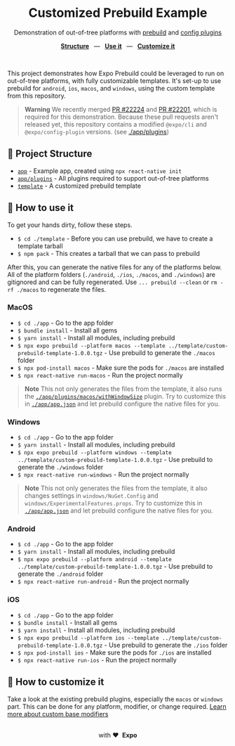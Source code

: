 <div align="center">
  <h1>Customized Prebuild Example</h1>
  <p>Demonstration of out-of-tree platforms with <a href="https://docs.expo.dev/workflow/prebuild/">prebuild</a> and <a href="https://docs.expo.dev/config-plugins/introduction/">config plugins</a></p>
  <p>
    <a href="https://github.com/byCedric/custom-prebuild-example#-project-structure"><b>Structure</b></a>
    &ensp;&mdash;&ensp;
    <a href="https://github.com/byCedric/custom-prebuild-example#-how-to-use-it"><b>Use it</b></a>
    &ensp;&mdash;&ensp;
    <a href="https://github.com/byCedric/custom-prebuild-example#-how-to-customize-it"><b>Customize it</b></a>
  </p>
  <br/>
</div>

This project demonstrates how Expo Prebuild could be leveraged to run on out-of-tree platforms, with fully customizable templates.
It's set-up to use prebuild for `android`, `ios`, `macos`, and `windows`, using the custom template from this repository.

> **Warning**
> We recently merged [PR #22224](https://github.com/expo/expo/pull/22224) and [PR #22201](https://github.com/expo/expo/pull/22201), which is required for this demonstration.
> Because these pull requests aren't released yet, this repository contains a modified `@expo/cli` and `@expo/config-plugin` versions. (see [./app/plugins](./app/plugins))

## 📁 Project Structure

- [`app`](./app) - Example app, created using `npx react-native init`
- [`app/plugins`](./app/plugins) - All plugins required to support out-of-tree platforms
- [`template`](./template) - A customized prebuild template

## 🚀 How to use it

To get your hands dirty, follow these steps.

- `$ cd ./template` - Before you can use prebuild, we have to create a template tarball
- `$ npm pack` - This creates a tarball that we can pass to prebuild

After this, you can generate the native files for any of the platforms below.
All of the platform folders (`./android`, `./ios`, `./macos`, and `./windows`) are gitignored and can be fully regenerated.
Use `... prebuild --clean` or `rm -rf ./macos` to regenerate the files.

### MacOS

- `$ cd ./app` - Go to the app folder
- `$ bundle install` - Install all gems
- `$ yarn install` - Install all modules, including prebuild
- `$ npx expo prebuild --platform macos --template ../template/custom-prebuild-template-1.0.0.tgz` - Use prebuild to generate the `./macos` folder
- `$ npx pod-install macos` - Make sure the pods for `./macos` are installed
- `$ npx react-native run-macos` - Run the project normally

> **Note**
> This not only generates the files from the template, it also runs the [`./app/plugins/macos/withWindowSize`](./app/plugins/macos/withWindowSize.js) plugin.
> Try to customize this in [`./app/app.json`](./app/app.json) and let prebuild configure the native files for you.

### Windows

- `$ cd ./app` - Go to the app folder
- `$ yarn install` - Install all modules, including prebuild
- `$ npx expo prebuild --platform windows --template ../template/custom-prebuild-template-1.0.0.tgz` - Use prebuild to generate the `./windows` folder
- `$ npx react-native run-windows` - Run the project normally

> **Note**
> This not only generates the files from the template, it also changes settings in `windows/NuGet.Config` and `windows/ExperimentalFeatures.props`.
> Try to customize this in [`./app/app.json`](./app/app.json) and let prebuild configure the native files for you.


### Android

- `$ cd ./app` - Go to the app folder
- `$ yarn install` - Install all modules, including prebuild
- `$ npx expo prebuild --platform android --template ../template/custom-prebuild-template-1.0.0.tgz` - Use prebuild to generate the `./android` folder
- `$ npx react-native run-android` - Run the project normally

### iOS

- `$ cd ./app` - Go to the app folder
- `$ bundle install` - Install all gems
- `$ yarn install` - Install all modules, including prebuild
- `$ npx expo prebuild --platform ios --template ../template/custom-prebuild-template-1.0.0.tgz` - Use prebuild to generate the `./ios` folder
- `$ npx pod-install ios` - Make sure the pods for `./ios` are installed
- `$ npx react-native run-ios` - Run the project normally

## 👷 How to customize it

Take a look at the existing prebuild plugins, especially the `macos` or `windows` part.
This can be done for any platform, modifier, or change required.
[Learn more about custom base modifiers](https://docs.expo.dev/config-plugins/development-and-debugging/#custom-base-modifiers)

<div align="center">
  <br />
  with&nbsp;❤️&nbsp;&nbsp;<strong>Expo</strong>
  <br />
</div>
